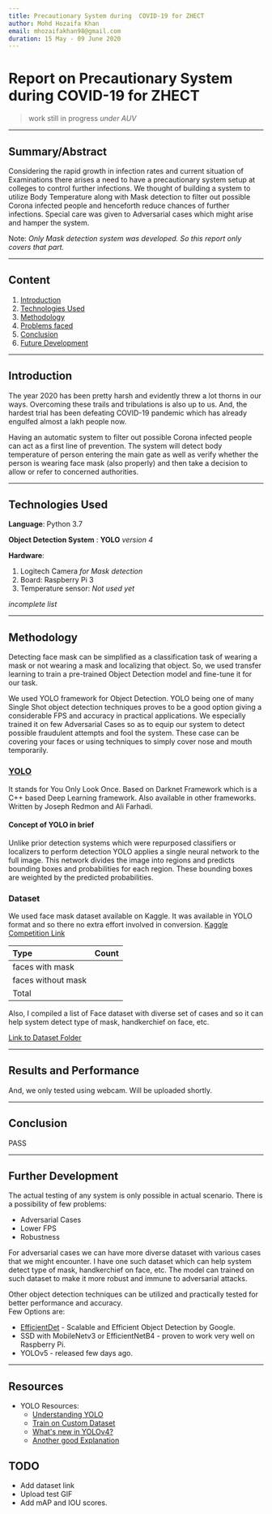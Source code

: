 ```yaml
---
title: Precautionary System during  COVID-19 for ZHECT
author: Mohd Hozaifa Khan
email: mhozaifakhan98@gmail.com
duration: 15 May - 09 June 2020
---
```


# Report on Precautionary System during  COVID-19 for ZHECT

> work still in progress _under AUV_

---

## Summary/Abstract

Considering the rapid growth in infection rates and current situation of Examinations there arises a need to have a precautionary system setup at colleges to control further infections. We thought of building a system to utilize Body Temperature along with Mask detection to filter out possible Corona infected people and henceforth reduce chances of further infections. Special care was given to Adversarial cases which might arise and hamper the system.

Note: _Only Mask detection system was developed. So this report only covers that part._

---

## Content

1. [Introduction](#introduction)
2. [Technologies Used](#technologies-used)
3. [Methodology](#methodology)
4. [Problems faced](#problems-faced)
5. [Conclusion](#conclusion)
6. [Future Development](#future-developement)

---

## Introduction

The year 2020 has been pretty harsh and evidently threw a lot thorns in our ways. Overcoming these trails and tribulations is also up to us. And, the hardest trial has been defeating COVID-19 pandemic which has already engulfed almost a lakh people now.

Having an automatic system to filter out possible Corona infected people can act as a first line of prevention.
The system will detect body temperature of person entering the main gate as well as verify whether the person is wearing face mask (also properly) and then take a decision to allow or refer to concerned authorities.

---

## Technologies Used

**Language**: Python 3.7

**Object Detection System** : **YOLO** *version 4*

**Hardware**:

1. Logitech Camera *for Mask detection*
2. Board: Raspberry Pi 3
3. Temperature sensor: *Not used yet*

*incomplete list*

---

## Methodology

Detecting face mask can be simplified as a classification task of wearing a mask or not wearing a mask and localizing that object. So, we used transfer learning to train a pre-trained Object Detection model and fine-tune it for our task.

We used YOLO framework for Object Detection. YOLO being one of many Single Shot object detection techniques proves to be a good option giving a considerable FPS and accuracy in practical applications.
We especially trained it on few Adversarial Cases so as to equip our system to detect possible fraudulent attempts and fool the system. These case can be covering your faces or using techniques to simply cover nose and mouth temporarily.

### [YOLO](https://pjreddie.com/darknet/yolo/)

It stands for You Only Look Once.
Based on Darknet Framework which is a C++ based Deep Learning framework. Also available in other frameworks.
Written by Joseph Redmon and Ali Farhadi.

#### Concept of YOLO in brief

Unlike prior detection systems which were repurposed classifiers or localizers to perform detection YOLO applies a single neural network to the full image. This network divides the image into regions and predicts bounding boxes and probabilities for each region. These bounding boxes are weighted by the predicted probabilities.

### Dataset

We used face mask dataset available on Kaggle. It was available in YOLO format and so there no extra effort involved in conversion. [Kaggle Competition Link]()

| Type | Count |
| :--  | --:   |
| faces with mask | |
| faces without mask| |
| Total | |

Also, I compiled a list of Face dataset with diverse set of cases and so it can help system detect type of mask, handkerchief on face, etc.

[Link to Dataset Folder]() 

---

## Results and Performance

And, we only tested using webcam. Will be uploaded shortly.

---

## Conclusion

PASS

---

## Further Development

The actual testing of any system is only possible in actual scenario. There is a possibility of few problems:

* Adversarial Cases
* Lower FPS
* Robustness

For adversarial cases we can have more diverse dataset with various cases that we might encounter. I have one such dataset which can help system detect type of mask, handkerchief on face, etc. The model can trained on such dataset to make it more robust and immune to adversarial attacks.

Other object detection techniques can be utilized and practically tested for better performance and accuracy.  
Few Options are:

* [EfficientDet](http://ai.googleblog.com/2020/04/efficientdet-towards-scalable-and.html) - Scalable and Efficient Object Detection by Google.
* SSD with MobileNetv3 or EfficientNetB4 - proven to work very well on Raspberry Pi.
* YOLOv5 - released few days ago.

---

## Resources

* YOLO Resources:
  - [Understanding YOLO](https://hackernoon.com/understanding-yolo-f5a74bbc7967)
  - [Train on Custom Dataset](https://blog.roboflow.ai/training-yolov4-on-a-custom-dataset/)
  - [What's new in YOLOv4?](https://towardsdatascience.com/whats-new-in-yolov4-323364bb3ad3)
  - [Another good Explanation](https://towardsdatascience.com/yolo-you-only-look-once-real-time-object-detection-explained-492dc9230006)

## TODO

+ Add dataset link
+ Upload test GIF
+ Add mAP and IOU scores.
